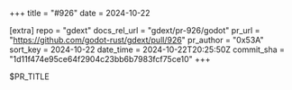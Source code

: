 +++
title = "#926"
date = 2024-10-22

[extra]
repo = "gdext"
docs_rel_url = "gdext/pr-926/godot"
pr_url = "https://github.com/godot-rust/gdext/pull/926"
pr_author = "0x53A"
sort_key = 2024-10-22
date_time = 2024-10-22T20:25:50Z
commit_sha = "1d11f474e95ce64f2904c23bb6b7983fcf75ce10"
+++

$PR_TITLE
